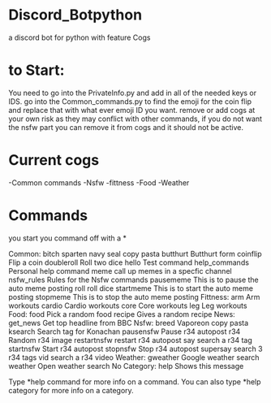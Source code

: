 # Discord_Botpython
 a discord bot for python with feature Cogs
 
# to Start:

You need to go into the PrivateInfo.py and add in all of the needed keys or IDS.
go into the Common_commands.py to find the emoji for the coin flip and replace that with what ever emoji ID you want.
remove or add cogs at your own risk as they may conflict with other commands, if you do not want the nsfw part you can 
remove it from cogs and it should not be active.

# Current cogs

 -Common commands
 -Nsfw
 -fittness
 -Food
 -Weather

# Commands

you start you command off with a *

Common:
  bitch         sparten navy seal copy pasta
  butthurt      Butthurt form
  coinflip      Flip a coin
  doubleroll    Roll two dice
  hello         Test command
  help_commands Personal help command
  meme          call up memes in a specfic channel
  nsfw_rules    Rules for the Nsfw commands
  pausememe     This is to pause the auto meme posting
  roll          roll dice
  startmeme     This is to start the auto meme posting
  stopmeme      This is to stop the auto meme posting
Fittness:
  arm           Arm workouts
  cardio        Cardio workouts
  core          Core workouts
  leg           Leg workouts
Food:
  food          Pick a random food
  recipe        Gives a random recipe
News:
  get_news      Get top headline from BBC
Nsfw:
  breed         Vaporeon copy pasta
  ksearch       Search tag for Konachan 
  pausensfw     Pause r34 autopost
  r34           Random r34 image
  restartnsfw   restart r34 autopost
  say           search a r34 tag
  startnsfw     Start r34 autopost
  stopnsfw      Stop r34 autopost
  supersay      search 3 r34 tags
  vid           search a r34 video
Weather:
  gweather      Google weather search
  weather       Open weather search
​No Category:
  help          Shows this message

Type *help command for more info on a command.
You can also type *help category for more info on a category.
